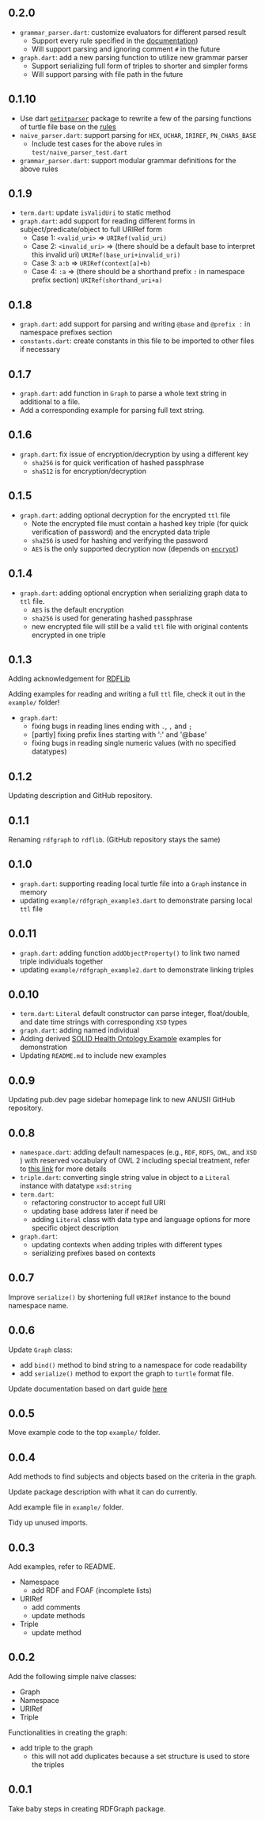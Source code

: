 ## 0.2.0

- `grammar_parser.dart`: customize evaluators for different parsed result
    - Support every rule specified in
      the [documentation](https://www.w3.org/TR/turtle/#sec-grammar-grammar))
    - Will support parsing and ignoring comment `#` in the future
- `graph.dart`: add a new parsing function to utilize new grammar parser
    - Support serializing full form of triples to shorter and simpler forms
    - Will support parsing with file path in the future

## 0.1.10

- Use dart [`petitparser`](https://github.com/petitparser/dart-petitparser) package to rewrite a few
  of the parsing functions of turtle file base on
  the [rules](https://www.w3.org/TR/turtle/#sec-grammar-grammar)
- `naive_parser.dart`: support parsing for `HEX`, `UCHAR`, `IRIREF`, `PN_CHARS_BASE`
    - Include test cases for the above rules in `test/naive_parser_test.dart`
- `grammar_parser.dart`: support modular grammar definitions for the above rules

## 0.1.9

- `term.dart`: update `isValidUri` to static method
- `graph.dart`: add support for reading different forms in subject/predicate/object to full URIRef
  form
    - Case 1: `<valid_uri>` => `URIRef(valid_uri)`
    - Case 2: `<invalid_uri>` => (there should be a default base to interpret this invalid
      uri) `URIRef(base_uri+invalid_uri)`
    - Case 3: `a:b` => `URIRef(context[a]+b)`
    - Case 4: `:a` => (there should be a shorthand prefix `:` in namespace prefix
      section) `URIRef(shorthand_uri+a)`

## 0.1.8

- `graph.dart`: add support for parsing and writing `@base` and `@prefix :` in namespace prefixes
  section
- `constants.dart`: create constants in this file to be imported to other files if necessary

## 0.1.7

- `graph.dart`: add function in `Graph` to parse a whole text string in additional to a file.
- Add a corresponding example for parsing full text string.

## 0.1.6

- `graph.dart`: fix issue of encryption/decryption by using a different key
    - `sha256` is for quick verification of hashed passphrase
    - `sha512` is for encryption/decryption

## 0.1.5

- `graph.dart`: adding optional decryption for the encrypted `ttl` file
    - Note the encrypted file must contain a hashed key triple (for quick verification of password)
      and the encrypted data triple
    - `sha256` is used for hashing and verifying the password
    - `AES` is the only supported decryption now (depends
      on [`encrypt`](https://pub.dev/packages/encrypt))

## 0.1.4

- `graph.dart`: adding optional encryption when serializing graph data to `ttl` file.
    - `AES` is the default encryption
    - `sha256` is used for generating hashed passphrase
    - new encrypted file will still be a valid `ttl` file with original contents encrypted in one
      triple

## 0.1.3

Adding acknowledgement for [RDFLib](https://rdflib.readthedocs.io/)

Adding examples for reading and writing a full `ttl` file, check it out in the `example/` folder!

- `graph.dart`:
    - fixing bugs in reading lines ending with `.`, `,` and `;`
    - [partly] fixing prefix lines starting with ':' and '@base'
    - fixing bugs in reading single numeric values (with no specified datatypes)

## 0.1.2

Updating description and GitHub repository.

## 0.1.1

Renaming `rdfgraph` to `rdflib`. (GitHub repository stays the same)

## 0.1.0

- `graph.dart`: supporting reading local turtle file into a `Graph` instance in memory
- updating `example/rdfgraph_example3.dart` to demonstrate parsing local `ttl` file

## 0.0.11

- `graph.dart`: adding function `addObjectProperty()` to link two named triple individuals together
- updating `example/rdfgraph_example2.dart` to demonstrate linking triples

## 0.0.10

- `term.dart`: `Literal` default constructor can parse integer, float/double, and date time strings
  with corresponding `XSD` types
- `graph.dart`: adding named individual
- Adding
  derived [SOLID Health Ontology Example](https://github.com/anusii/pods/blob/main/datasets/turtle-data/SOLID-Health-Ontology-Example%20-%20(data).ttl)
  examples for demonstration
- Updating `README.md` to include new examples

## 0.0.9

Updating pub.dev page sidebar homepage link to new ANUSII GitHub repository.

## 0.0.8

- `namespace.dart`: adding default namespaces (e.g., `RDF`, `RDFS`, `OWL`, and `XSD` ) with reserved
  vocabulary of OWL 2 including special treatment, refer
  to [this link](https://www.w3.org/TR/owl-syntax/#IRIs) for more details
- `triple.dart`: converting single string value in object to a `Literal` instance with
  datatype `xsd:string`
- `term.dart`:
    - refactoring constructor to accept full URI
    - updating base address later if need be
    - adding `Literal` class with data type and language options for more specific object
      description
- `graph.dart`:
    - updating contexts when adding triples with different types
    - serializing prefixes based on contexts

## 0.0.7

Improve `serialize()` by shortening full `URIRef` instance to the bound namespace name.

## 0.0.6

Update `Graph` class:

- add `bind()` method to bind string to a namespace for code readability
- add `serialize()` method to export the graph to `turtle` format file.

Update documentation based on dart
guide [here](https://dart.dev/guides/language/effective-dart/documentation)

## 0.0.5

Move example code to the top `example/` folder.

## 0.0.4

Add methods to find subjects and objects based on the criteria in the graph.

Update package description with what it can do currently.

Add example file in `example/` folder.

Tidy up unused imports.

## 0.0.3

Add examples, refer to README.

- Namespace
    - add RDF and FOAF (incomplete lists)
- URIRef
    - add comments
    - update methods
- Triple
    - update method

## 0.0.2

Add the following simple naive classes:

- Graph
- Namespace
- URIRef
- Triple

Functionalities in creating the graph:

- add triple to the graph
    - this will not add duplicates because a set structure is used to store the triples

## 0.0.1

Take baby steps in creating RDFGraph package.